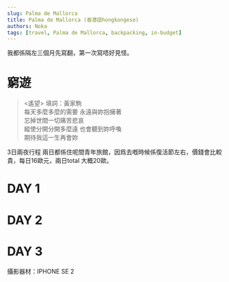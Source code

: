 ```yaml
---
slug: Palma de Mallorca 
title: Palma de Mallorca (香港語hongkongese)
authors: Noka
tags: [travel, Palma de Mallorca, backpacking, in-budget]
---
```

我都係隔左三個月先寫翻，第一次寫唔好見怪。



# 
# 窮遊

> <遙望> 填詞：黃家駒 <br/>
> 每天多麼多麼的需要 永遠與妳抱擁著 <br/>
> 忘掉世間一切痛苦悲哀 <br/>
> 縱使分開分開多麼遠 也會聽到妳呼喚 <br/>
> 期待我這一生再會妳 <br/>

3日兩夜行程
兩日都係住呢間青年旅館，因爲去嘅時候係復活節左右，價錢會比較貴，每日16歐元，兩日total 大概20歐。

# DAY 1
# DAY 2
# DAY 3
攝影器材：IPHONE SE 2